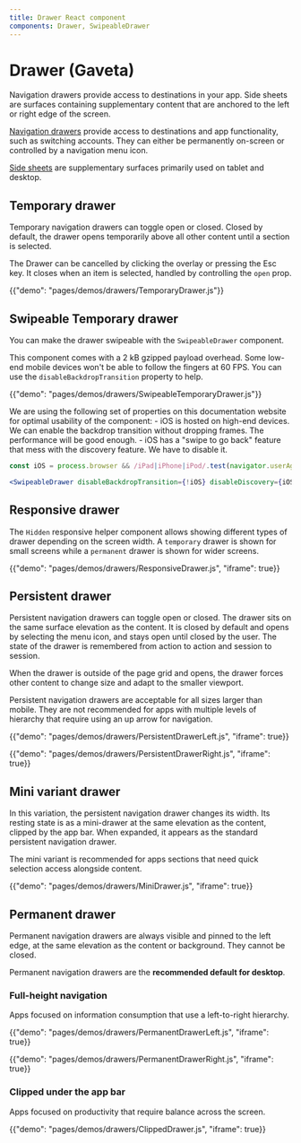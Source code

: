 ```yaml
---
title: Drawer React component
components: Drawer, SwipeableDrawer
---
```

# Drawer (Gaveta)

<p class="description">Navigation drawers provide access to destinations in your app. Side sheets are surfaces containing supplementary content that are anchored to the left or right edge of the screen.</p>

[Navigation drawers](https://material.io/design/components/navigation-drawer.html) provide access to destinations and app functionality, such as switching accounts. They can either be permanently on-screen or controlled by a navigation menu icon.

[Side sheets](https://material.io/design/components/sheets-side.html) are supplementary surfaces primarily used on tablet and desktop.

## Temporary drawer

Temporary navigation drawers can toggle open or closed. Closed by default, the drawer opens temporarily above all other content until a section is selected.

The Drawer can be cancelled by clicking the overlay or pressing the Esc key. It closes when an item is selected, handled by controlling the `open` prop.

{{"demo": "pages/demos/drawers/TemporaryDrawer.js"}}

## Swipeable Temporary drawer

You can make the drawer swipeable with the `SwipeableDrawer` component.

This component comes with a 2 kB gzipped payload overhead. Some low-end mobile devices won't be able to follow the fingers at 60 FPS. You can use the `disableBackdropTransition` property to help.

{{"demo": "pages/demos/drawers/SwipeableTemporaryDrawer.js"}}

We are using the following set of properties on this documentation website for optimal usability of the component: - iOS is hosted on high-end devices. We can enable the backdrop transition without dropping frames. The performance will be good enough. - iOS has a "swipe to go back" feature that mess with the discovery feature. We have to disable it.

```jsx
const iOS = process.browser && /iPad|iPhone|iPod/.test(navigator.userAgent);

<SwipeableDrawer disableBackdropTransition={!iOS} disableDiscovery={iOS} />
```

## Responsive drawer

The `Hidden` responsive helper component allows showing different types of drawer depending on the screen width. A `temporary` drawer is shown for small screens while a `permanent` drawer is shown for wider screens.

{{"demo": "pages/demos/drawers/ResponsiveDrawer.js", "iframe": true}}

## Persistent drawer

Persistent navigation drawers can toggle open or closed. The drawer sits on the same surface elevation as the content. It is closed by default and opens by selecting the menu icon, and stays open until closed by the user. The state of the drawer is remembered from action to action and session to session.

When the drawer is outside of the page grid and opens, the drawer forces other content to change size and adapt to the smaller viewport.

Persistent navigation drawers are acceptable for all sizes larger than mobile. They are not recommended for apps with multiple levels of hierarchy that require using an up arrow for navigation.

{{"demo": "pages/demos/drawers/PersistentDrawerLeft.js", "iframe": true}}

{{"demo": "pages/demos/drawers/PersistentDrawerRight.js", "iframe": true}}

## Mini variant drawer

In this variation, the persistent navigation drawer changes its width. Its resting state is as a mini-drawer at the same elevation as the content, clipped by the app bar. When expanded, it appears as the standard persistent navigation drawer.

The mini variant is recommended for apps sections that need quick selection access alongside content.

{{"demo": "pages/demos/drawers/MiniDrawer.js", "iframe": true}}

## Permanent drawer

Permanent navigation drawers are always visible and pinned to the left edge, at the same elevation as the content or background. They cannot be closed.

Permanent navigation drawers are the **recommended default for desktop**.

### Full-height navigation

Apps focused on information consumption that use a left-to-right hierarchy.

{{"demo": "pages/demos/drawers/PermanentDrawerLeft.js", "iframe": true}}

{{"demo": "pages/demos/drawers/PermanentDrawerRight.js", "iframe": true}}

### Clipped under the app bar

Apps focused on productivity that require balance across the screen.

{{"demo": "pages/demos/drawers/ClippedDrawer.js", "iframe": true}}
